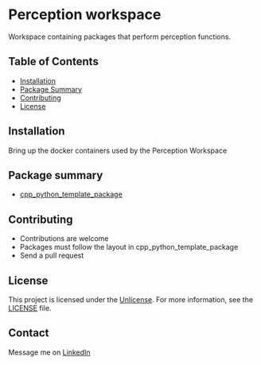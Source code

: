 # Perception workspace

Workspace containing packages that perform perception functions. 

## Table of Contents

- [Installation](#installation)
- [Package Summary](#package_summary)
- [Contributing](#contributing)
- [License](#license)

## Installation

Bring up the docker containers used by the Perception Workspace


## Package summary

- [cpp_python_template_package](#src/cpp_python_template_package/Readme.md)

## Contributing

- Contributions are welcome
- Packages must follow the layout in cpp_python_template_package 
- Send a pull request 

## License

This project is licensed under the [Unlicense](https://unlicense.org/). For more information, see the [LICENSE](LICENSE) file.

## Contact

Message me on [LinkedIn](https://www.linkedin.com/in/sanasarfraz/)
